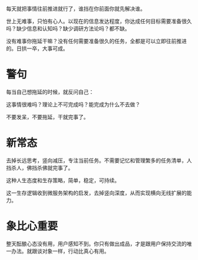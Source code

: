 ---
---

每天就把事情往前推进就行了，谁挡在你前面你就先解决谁。

世上无难事，只怕有心人。以现在的信息发达程度，你达成任何目标需要准备很久吗？缺少信息和认知吗？缺少调研方法论吗？都不缺。

没有难事你拖延干嘛？没有任何需要准备很久的任务，全都是可以立即往前推进的。日拱一卒，大事可成。

# 警句

每当自己想拖延的时候，就反问自己：

这事情很难吗？理论上不可完成吗？能完成为什么不去做？

不要发呆，不要拖延，干就完事了。

# 新常态

去掉长远思考，竖向减压，专注当前任务。不需要记忆和管理繁多的任务清单，人挡杀人，佛挡杀佛就完事了。

这种人生态度和生存策略，简单，稳定，可持续。

这一生存逻辑收到微服务架构的启发，去掉竖向深度，从而实现横向无线扩展的能力。

# 象比心重要

整天酝酿心态没有用，用户感知不到。你只有做出成品，才是跟用户保持交流的唯一办法。就跟谈对象一样，行动比真心有用。